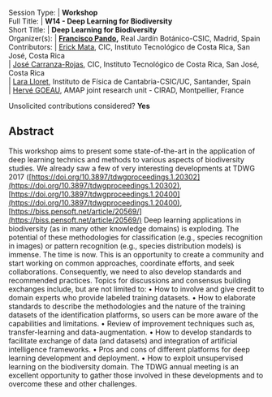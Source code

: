 

Session Type: | **Workshop**  
Full Title:   | **W14 - Deep Learning for Biodiversity**  
Short Title:  | **Deep Learning for Biodiversity**  
Organizer(s): | **[Francisco Pando](mailto:pando@rjb.csic.es),** Real Jardín Botánico-CSIC, Madrid, Spain  
Contributors: | [Erick Mata](mailto:emata@itcr.ac.cr), CIC, Instituto Tecnológico de Costa Rica, San José, Costa Rica  
              | [José Carranza-Rojas](mailto:jcarranza@itcr.ac.cr), CIC, Instituto Tecnológico de Costa Rica, San José, Costa Rica   
              | [Lara Lloret](mailto:lloret@ifca.unican.es), Instituto de Física de Cantabria-CSIC/UC, Santander, Spain   
              | [Hervé GOEAU](mailto:herve.goeau@cirad.fr), AMAP joint research unit - CIRAD, Montpellier, France  

Unsolicited contributions considered?  **Yes**

<!--
**How many 80-minute sessions are you requesting?** 2
Technical Requirements: | The organizer think sufficient interest may arise for filling two time slots; but that cannot be known yet
-->

## Abstract  

This workshop aims to present some state-of-the-art in the application of deep learning technics and methods to various aspects of biodiversity studies. We already saw a few of very interesting developments at TDWG 2017 ([https://doi.org/10.3897/tdwgproceedings.1.20302](https://doi.org/10.3897/tdwgproceedings.1.20302), [https://doi.org/10.3897/tdwgproceedings.1.20400](https://doi.org/10.3897/tdwgproceedings.1.20400), [https://biss.pensoft.net/article/20569/](https://biss.pensoft.net/article/20569/)   Deep learning applications in biodiversity (as in many other knowledge domains) is exploding. The potential of these methodologies for classification (e.g., species recognition in images) or pattern recognition (e.g., species distribution models) is immense.   The time is now. This is an opportunity to create a community and start working on common approaches, coordinate efforts, and seek collaborations. Consequently, we need to also develop standards and recommended practices. Topics for discussions and consensus building exchanges include, but are not limited to:    • How to involve and give credit to domain experts who provide labeled training datasets. • How to elaborate standards to describe the methodologies and the nature of the training datasets of the identification platforms, so users can be more aware of the capabilities and limitations. • Review of improvement techniques such as, transfer-learning and data-augmentation. • How to develop standards to facilitate exchange of data (and datasets) and integration of artificial intelligence frameworks. • Pros and cons of different platforms for deep learning development and deployment. • How to exploit unsupervised learning on the biodiversity domain.   The TDWG annual meeting is an excellent opportunity to gather those involved in these developments and to overcome these and other challenges.

